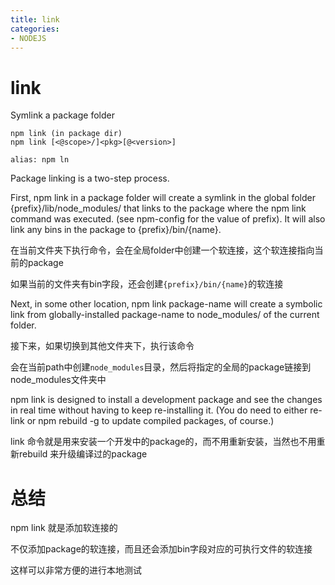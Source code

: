 ```yaml
---
title: link
categories: 
- NODEJS
---
```


# link
Symlink a package folder

```
npm link (in package dir)
npm link [<@scope>/]<pkg>[@<version>]

alias: npm ln
```

Package linking is a two-step process.

First, npm link in a package folder will create a symlink in the global folder {prefix}/lib/node_modules/<package> that links to the package where the npm link command was executed. (see npm-config for the value of prefix). It will also link any bins in the package to {prefix}/bin/{name}.

在当前文件夹下执行命令，会在全局folder中创建一个软连接，这个软连接指向当前的package

如果当前的文件夹有bin字段，还会创建`{prefix}/bin/{name}`的软连接

Next, in some other location, npm link package-name will create a symbolic link from globally-installed package-name to node_modules/ of the current folder.

接下来，如果切换到其他文件夹下，执行该命令

会在当前path中创建`node_modules`目录，然后将指定的全局的package链接到node_modules文件夹中


npm link is designed to install a development package and see the changes in real time without having to keep re-installing it. (You do need to either re-link or npm rebuild -g to update compiled packages, of course.)

link 命令就是用来安装一个开发中的package的，而不用重新安装，当然也不用重新rebuild 来升级编译过的package

# 总结

npm link 就是添加软连接的

不仅添加package的软连接，而且还会添加bin字段对应的可执行文件的软连接

这样可以非常方便的进行本地测试